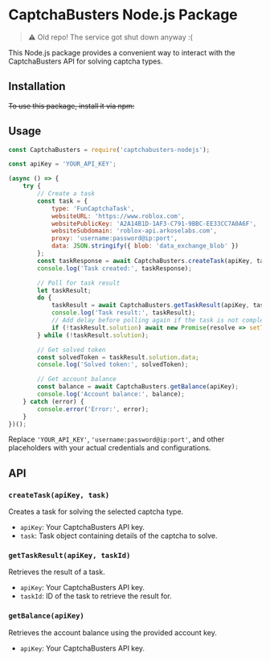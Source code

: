# CaptchaBusters Node.js Package

> :warning: Old repo! The service got shut down anyway :(

This Node.js package provides a convenient way to interact with the CaptchaBusters API for solving captcha types.

## Installation

~~To use this package, install it via npm:~~

## Usage

```javascript
const CaptchaBusters = require('captchabusters-nodejs');

const apiKey = 'YOUR_API_KEY';

(async () => {
    try {
        // Create a task
        const task = {
            type: 'FunCaptchaTask',
            websiteURL: 'https://www.roblox.com',
            websitePublicKey: 'A2A14B1D-1AF3-C791-9BBC-EE33CC7A0A6F',
            websiteSubdomain: 'roblox-api.arkoselabs.com',
            proxy: 'username:password@ip:port',
            data: JSON.stringify({ blob: 'data_exchange_blob' })
        };
        const taskResponse = await CaptchaBusters.createTask(apiKey, task);
        console.log('Task created:', taskResponse);

        // Poll for task result
        let taskResult;
        do {
            taskResult = await CaptchaBusters.getTaskResult(apiKey, taskResponse.taskId);
            console.log('Task result:', taskResult);
            // Add delay before polling again if the task is not completed
            if (!taskResult.solution) await new Promise(resolve => setTimeout(resolve, 5000));
        } while (!taskResult.solution);

        // Get solved token
        const solvedToken = taskResult.solution.data;
        console.log('Solved token:', solvedToken);

        // Get account balance
        const balance = await CaptchaBusters.getBalance(apiKey);
        console.log('Account balance:', balance);
    } catch (error) {
        console.error('Error:', error);
    }
})();
```

Replace `'YOUR_API_KEY'`, `'username:password@ip:port'`, and other placeholders with your actual credentials and configurations.

## API

### `createTask(apiKey, task)`

Creates a task for solving the selected captcha type.

- `apiKey`: Your CaptchaBusters API key.
- `task`: Task object containing details of the captcha to solve.

### `getTaskResult(apiKey, taskId)`

Retrieves the result of a task.

- `apiKey`: Your CaptchaBusters API key.
- `taskId`: ID of the task to retrieve the result for.

### `getBalance(apiKey)`

Retrieves the account balance using the provided account key.

- `apiKey`: Your CaptchaBusters API key.
